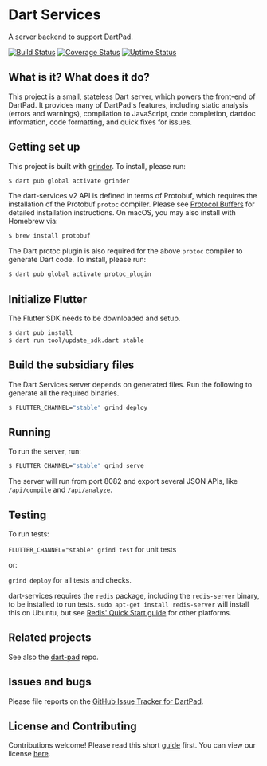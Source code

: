 # Dart Services

A server backend to support DartPad.

[![Build Status](https://github.com/dart-lang/dart-services/workflows/dart-services/badge.svg)](https://github.com/dart-lang/dart-services/actions?workflow=dart-services)
[![Coverage Status](https://coveralls.io/repos/dart-lang/dart-services/badge.svg?branch=master)](https://coveralls.io/r/dart-lang/dart-services?branch=master)
[![Uptime Status](https://img.shields.io/badge/uptime-Pingdom-blue.svg)](http://stats.pingdom.com/8n3tfpl1u0j9)

## What is it? What does it do?

This project is a small, stateless Dart server, which powers the front-end of DartPad.
It provides many of DartPad's features, including static analysis (errors and warnings),
compilation to JavaScript, code completion, dartdoc information, code formatting, and
quick fixes for issues.

## Getting set up

This project is built with [grinder](https://pub.dev/packages/grinder). To install, please run:

```bash
$ dart pub global activate grinder
```

The dart-services v2 API is defined in terms of Protobuf, which requires the
installation of the Protobuf `protoc` compiler. Please see [Protocol
Buffers](https://developers.google.com/protocol-buffers/) for detailed
installation instructions. On macOS, you may also install with Homebrew via:

```bash
$ brew install protobuf
```

The Dart protoc plugin is also required for the above `protoc` compiler
to generate Dart code. To install, please run:

```bash
$ dart pub global activate protoc_plugin
```

## Initialize Flutter

The Flutter SDK needs to be downloaded and setup.

```bash
$ dart pub install
$ dart run tool/update_sdk.dart stable
```

## Build the subsidiary files

The Dart Services server depends on generated files. Run the following to generate all the required binaries.

```bash
$ FLUTTER_CHANNEL="stable" grind deploy
```

## Running

To run the server, run:

```bash
$ FLUTTER_CHANNEL="stable" grind serve
```

The server will run from port 8082 and export several JSON APIs, like
`/api/compile` and `/api/analyze`.

## Testing

To run tests:

`FLUTTER_CHANNEL="stable" grind test` for unit tests

or:

`grind deploy` for all tests and checks.

dart-services requires the `redis` package, including the `redis-server` binary,
to be installed to run tests.  `sudo apt-get install redis-server` will install
this on Ubuntu, but see [Redis' Quick Start guide](https://redis.io/topics/quickstart) for other platforms.

## Related projects

See also the [dart-pad](https://github.com/dart-lang/dart-pad) repo.

## Issues and bugs

Please file reports on the
[GitHub Issue Tracker for DartPad](https://github.com/dart-lang/dart-pad/issues).

## License and Contributing

Contributions welcome! Please read this short
[guide](https://github.com/dart-lang/dart-services/wiki/Contributing) first.
You can view our license
[here](https://github.com/dart-lang/dart-services/blob/master/LICENSE).
